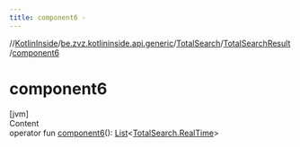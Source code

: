 ```yaml
---
title: component6 -
---
```

//[KotlinInside](../../../index.md)/[be.zvz.kotlininside.api.generic](../../index.md)/[TotalSearch](../index.md)/[TotalSearchResult](index.md)/[component6](component6.md)



# component6  
[jvm]  
Content  
operator fun [component6](component6.md)(): [List](https://kotlinlang.org/api/latest/jvm/stdlib/kotlin.collections/-list/index.html)<[TotalSearch.RealTime](../-real-time/index.md)>  



